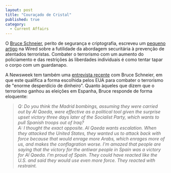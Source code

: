 ```yaml
---
layout: post
title: "Couraçado de Cristal"
published: true
category:
  - Current Affairs
---
```

<p>O <a href="http://www.schneier.com/">Bruce Schneier</a>, perito de segurança e criptografia, escreveu um <a href="http://www.wired.com/wired/archive/12.03/view.html?pg=2">pequeno artigo</a> na Wired sobre a futilidade da abordagem securitária à prevenção de atentados terroristas. Combater o terrorismo com um aumento do policiamento e das restrições às liberdades individuais é como tentar tapar o corpo com um guardanapo.</p>

<p>A Newsweek tem também uma <a href="http://www.schneier.com/news-interview-newsweek.html">entrevista recente</a> com Bruce Schneier, em que este qualifica a forma escolhida pelos EUA para combater o terrorismo de "enorme desperdício de dinheiro". Quanto àqueles que dizem que o terrorismo ganhou as eleições em Espanha, Bruce responde de forma eloquente:<blockquote><cite>Q: Do you think the Madrid bombings, assuming they were carried out by Al Qaeda, were effective as a political tool given the surprise upset victory three days later of the Socialist Party, which wants to pull Spanish troops out of Iraq?<br />
A: I thought the exact opposite. Al Qaeda wants escalation. When they attacked the United States, they wanted us to attack back with force because that would enrage more Arabs, which enrages more of us, and makes the conflagration worse. I'm amazed that people are saying that the victory for the antiwar people in Spain was a victory for Al Qaeda. I'm proud of Spain. They could have reacted like the U.S. and said they would use even more force. They reacted with restraint.</cite></blockquote></p>

